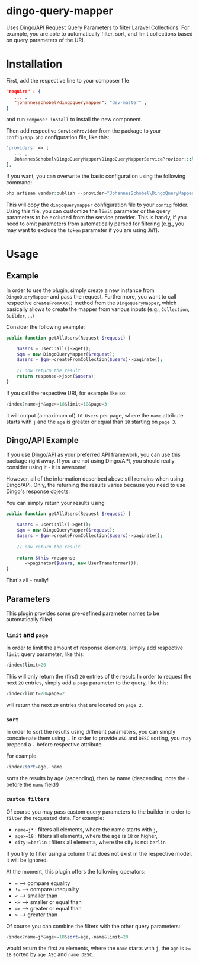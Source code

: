 # dingo-query-mapper
Uses Dingo/API Request Query Parameters to filter Laravel Collections.
For example, you are able to automatically filter, sort, and limit collections based on query parameters of the URI.

# Installation
First, add the respective line to your composer file
``` json
"require" : {
   ... ,
   "johannesschobel/dingoquerymapper": "dev-master" ,
}
```

and run `composer install` to install the new component.

Then add respective `ServiceProvider` from the package to your `config/app.php` configuration file, like this:

``` php
'providers' => [
   ... ,
   JohannesSchobel\DingoQueryMapper\DingoQueryMapperServiceProvider::class,
],
```

If you want, you can overwrite the basic configuration using the following command:

```php
php artisan vendor:publish --provider="JohannesSchobel\DingoQueryMapper\DingoQueryMapperServiceProvider" --tag="config"
```

This will copy the `dingoquerymapper` configuration file to your `config` folder. Using this file, you can 
customize the `limit` parameter or the query parameters to be excluded from the service provider.
This is handy, if you need to omit parameters from automatically parsed for filtering (e.g., you may want to 
exclude the `token` parameter if you are using `JWT`).

# Usage
## Example
In order to use the plugin, simply create a new instance from `DingoQueryMapper` and pass the request.
Furthermore, you want to call respective `createFromXXX()` method from the `DingoQueryMapper`, which basically
allows to create the mapper from various inputs (e.g., `Collection`, `Builder`, ...)

Consider the following example:

```php
public function getAllUsers(Request $request) {

    $users = User::all()->get();
    $qm = new DingoQueryMapper($request);
    $users = $qm->createFromCollection($users)->paginate();
        
    // now return the result
    return response->json($users);
}
```

If you call the respective URI, for example like so:
```php
/index?name=j*&age>=18&limit=10&page=3
```

it will output (a maximum of) `10 User`s per page, where the `name` attribute starts with `j` and the `age` is 
greater or equal than `18` starting on `page 3`.

## Dingo/API Example
If you use [Dingo/API](https://github.com/dingo/api) as your preferred API framework, you can use this package right 
away. If you are not using Dingo/API, you should really consider using it - it is awesome!

However, all of the information described above still remains when using Dingo/API. Only, the returning the results 
varies because you need to use Dingo's response objects.

You can simply return your results using
```php 
public function getAllUsers(Request $request) {

    $users = User::all()->get();
    $qm = new DingoQueryMapper($request);
    $users = $qm->createFromCollection($users)->paginate();
        
    // now return the result
    
    return $this->response
       ->paginator($users, new UserTransformer());
}
```

That's all - really!

## Parameters
This plugin provides some pre-defined parameter names to be automatically filled.

### `limit` and `page`
In order to limit the amount of response elements, simply add respective `limit` query parameter, like this:

```php
/index?limit=20
```

This will only return the (first) `20` entries of the result.
In order to request the next `20` entries, simply add a `page` parameter to the query, like this:
```php
/index?limit=20&page=2
```
will return the next `20` entries that are located on `page 2`.


### `sort`
In order to sort the results using different parameters, you can simply concatenate them using `,`. In order to provide `ASC` and `DESC` sorting, you may prepend a `-` before respective attribute.

For example
```php
/index?sort=age,-name
```
sorts the results by age (ascending), then by name (descending; note the `-` before the `name` field!)

### `custom filters`
Of course you may pass custom query parameters to the builder in order to `filter` the requested data.
For example:

* `name=j*` : filters all elements, where the name starts with `j`,
* `age>=18` : filters all elements, where the age is `18` or higher,
* `city!=berlin` : filters all elements, where the city is not `berlin`

If you try to filter using a column that does not exist in the respective model, it will be ignored.

At the moment, this plugin offers the following operators:
* `=` --> compare equality
* `!=` --> compare unequality
* `<` --> smaller than 
* `<=` --> smaller or equal than
* `=>` --> greater or equal than
* `>` --> greater than

Of course you can combine the filters with the other query parameters:
```php
/index?name=j*&age>=18&sort=age,-name&limit=20
```
would return the first `20` elements, where the `name` starts with `j`, the `age` is `>= 18` 
sorted by `age ASC` and `name DESC`.
